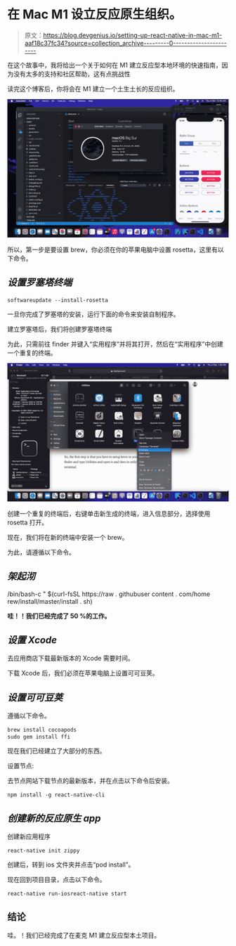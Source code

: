 # 在 Mac M1 设立反应原生组织。

> 原文：<https://blog.devgenius.io/setting-up-react-native-in-mac-m1-aaf18c37fc34?source=collection_archive---------0----------------------->

在这个故事中，我将给出一个关于如何在 M1 建立反应型本地环境的快速指南，因为没有太多的支持和社区帮助，这有点挑战性

读完这个博客后，你将会在 M1 建立一个土生土长的反应组织。

![](img/a2878d7df251c1a11836b21a0f91a5dc.png)

所以，第一步是要设置 brew，你必须在你的苹果电脑中设置 rosetta，这里有以下命令。

## *设置罗塞塔终端*

```
softwareupdate --install-rosetta
```

一旦你完成了罗塞塔的安装，运行下面的命令来安装自制程序。

建立罗塞塔后，我们将创建罗塞塔终端

为此，只需前往 finder 并键入“实用程序”并将其打开，然后在“实用程序”中创建一个重复的终端。

![](img/b2840f40939c67c1638af696b4df6a45.png)

创建一个重复的终端后，右键单击新生成的终端，进入信息部分，选择使用 rosetta 打开。

现在，我们将在新的终端中安装一个 brew。

为此，请遵循以下命令。

## ***架起沏***

/bin/bash-c " $(curl-fsSL https://raw . githubuser content . com/home rew/install/master/install . sh)

**哇！！我们已经完成了 50 %的工作。**

## ***设置 Xcode***

去应用商店下载最新版本的 Xcode 需要时间。

下载 Xcode 后，我们必须在苹果电脑上设置可可豆荚。

## *设置可可豆荚*

遵循以下命令。

```
brew install cocoapods
sudo gem install ffi
```

现在我们已经建立了大部分的东西。

设置节点:

去节点网站下载节点的最新版本，并在点击以下命令后安装。

```
npm install -g react-native-cli
```

## *创建新的反应原生 app*

创建新应用程序

```
react-native init zippy
```

创建后，转到 ios 文件夹并点击“pod install”。

现在回到项目目录，点击以下命令。

```
react-native run-iosreact-native start
```

## 结论

哇。！我们已经完成了在麦克 M1 建立反应型本土项目。